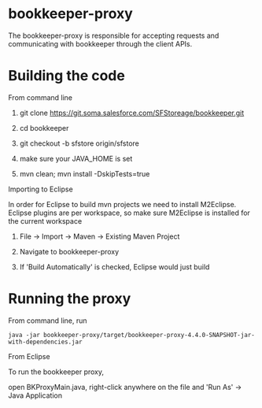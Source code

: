 bookkeeper-proxy
=======

The bookkeeper-proxy is responsible for accepting requests and communicating 
with bookkeeper through the client APIs.

Building the code
==================

From command line

1. git clone https://git.soma.salesforce.com/SFStoreage/bookkeeper.git

2. cd bookkeeper

3. git checkout -b sfstore origin/sfstore

4. make sure your JAVA_HOME is set

5. mvn clean; mvn install -DskipTests=true


Importing to Eclipse

In order for Eclipse to build mvn projects we need to install M2Eclipse. Eclipse plugins are per workspace, so make sure M2Eclipse is installed for the current workspace

1. File -> Import -> Maven -> Existing Maven Project

2. Navigate to bookkeeper-proxy 

3. If 'Build Automatically' is checked, Eclipse would just build

Running the proxy
=========================

From command line, run

	java -jar bookkeeper-proxy/target/bookkeeper-proxy-4.4.0-SNAPSHOT-jar-with-dependencies.jar

From Eclipse

To run the bookkeeper proxy,

open BKProxyMain.java, right-click anywhere on the file and 'Run As' -> Java Application
